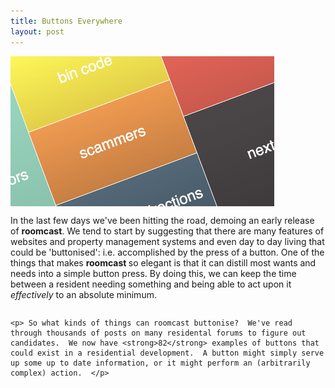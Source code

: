 ```yaml
---
title: Buttons Everywhere
layout: post
---
```

<div class="row">
  <div class="large-4 columns">
    <img src="/assets/img/buttons.png"/>
  </div>
  <div class="large-6 columns">
    <p>In the last few days we've been hitting the road, demoing an early release of <strong>roomcast</strong>.  We tend to start by suggesting that there are many features of websites and property management systems and even day to day living that could be 'buttonised': i.e. accomplished by the press of a button.  One of the things that makes <strong> roomcast </strong> so elegant is that it can distill most wants and needs into a simple button press.  By doing this, we can keep the time between a resident needing something and being able to act upon it <i>effectively</i> to an absolute minimum. </p>
  </div>
<div>

<div class="row">
  <div class="large-10 columns">

    <p> So what kinds of things can roomcast buttonise?  We've read through thousands of posts on many residental forums to figure out candidates.  We now have <strong>82</strong> examples of buttons that could exist in a residential development.  A button might simply serve up some up to date information, or it might perform an (arbitrarily complex) action.  </p>

    
  </div>
</div>
